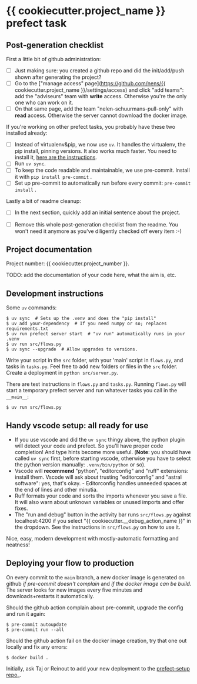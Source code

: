 # {{ cookiecutter.project_name }} prefect task

## Post-generation checklist

First a little bit of github administration:

- [ ] Just making sure: you created a github repo and did the init/add/push shown after generating the project?
- [ ] Go to the ["manage access" page](https://github.com/nens/{{ cookiecutter.project_name }}/settings/access) and click "add teams": add the "adviseurs" team with **write** access. Otherwise you're the only one who can work on it.
- [ ] On that same page, add the team "nelen-schuurmans-pull-only" with **read** access. Otherwise the server cannot download the docker image.

If you're working on other prefect tasks, you probably have these two installed already:

- [ ] Instead of virtualenv&pip, we now use `uv`. It handles the virtualenv, the pip install, pinning versions. It also works much faster. You need to install it, [here are the instructions](https://docs.astral.sh/uv/getting-started/installation/).
- [ ] Run `uv sync`.
- [ ] To keep the code readable and maintainable, we use pre-commit. Install it with `pip install pre-commit` .
- [ ] Set up pre-commit to automatically run before every commit: `pre-commit install` .

Lastly a bit of readme cleanup:

- [ ] In the next section, quickly add an initial sentence about the project.
- [ ] Remove this whole post-generation checklist from the readme. You won't need it anymore as you've diligently checked off every item :-)


## Project documentation

Project number: {{ cookiecutter.project_number }}.

TODO: add the documentation of your code here, what the aim is, etc.


## Development instructions

Some `uv` commands:

    $ uv sync  # Sets up the .venv and does the "pip install"
    $ uv add your-dependency  # If you need numpy or so; replaces requirements.txt
    $ uv run prefect server start  # "uv run" automatically runs in your .venv
    $ uv run src/flows.py
    $ uv sync --upgrade  # Allow upgrades to versions.

Write your script in the `src` folder, with your 'main' script in `flows.py`, and tasks
in `tasks.py`. Feel free to add new folders or files in the `src` folder. Create a
deployment in `python src/server.py`.

There are test instructions in `flows.py` and `tasks.py`. Running `flows.py` will start a temporary prefect server and run whatever tasks you call in the `__main__`:

    $ uv run src/flows.py


## Handy vscode setup: all ready for use

- If you use vscode and did the `uv sync` thingy above, the python plugin will detect   your code and prefect. So you'll have proper code completion! And type hints become more useful. (**Note**: you should have called `uv sync` first, before starting vscode, otherwise you have to select the python version manually: `.venv/bin/python` or so).
- Vscode will **recommend** "python", "editorconfig" and "ruff" extensions: install them. Vscode will ask about trusting "editorconfig" and "astral software": yes, that's okay. - Editorconfig handles unneeded spaces at the end of lines and other minutia.
- Ruff formats your code and sorts the imports whenever you save a file. It will also warn about unknown variables or unused imports and offer fixes.
- The "run and debug" button in the activity bar runs `src/flows.py` against localhost:4200 if you select "{{ cookiecutter.__debug_action_name }}" in the dropdown. See the instructions in `src/flows.py` on how to use it.

Nice, easy, modern development with mostly-automatic formatting and neatness!


## Deploying your flow to production

On every commit to the `main` branch, a new docker image is generated on github *if pre-commit doesn't complain* and *if the docker image can be build*. The server looks for new images every five minutes and downloads+restarts it automatically.

Should the github action complain about pre-commit, upgrade the config and run it again:

    $ pre-commit autoupdate
    $ pre-commit run --all

Should the github action fail on the docker image creation, try that one out locally and fix any errors:

    $ docker build .

Initially, ask Taj or Reinout to add your new deployment to the [prefect-setup repo](https://github.com/nens/prefect-setup/blob/main/docker-compose.task.yml)_.
